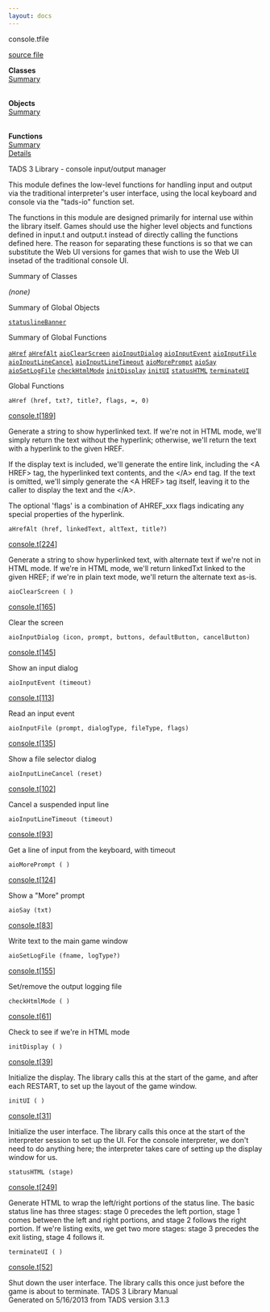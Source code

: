 ```yaml
---
layout: docs
---
```

<span class="title">console.t</span><span class="type">file</span>

[source file](../source/console.t.html)

**Classes**  
[Summary](#_ClassSummary_)  
 

**Objects**  
[Summary](#_ObjectSummary_)  
 

**Functions**  
[Summary](#_FunctionSummary_)  
[Details](#_Functions_)



TADS 3 Library - console input/output manager

This module defines the low-level functions for handling input and
output via the traditional interpreter's user interface, using the local
keyboard and console via the "tads-io" function set.

The functions in this module are designed primarily for internal use
within the library itself. Games should use the higher level objects and
functions defined in input.t and output.t instead of directly calling
the functions defined here. The reason for separating these functions is
so that we can substitute the Web UI versions for games that wish to use
the Web UI insetad of the traditional console UI.



<span id="_ClassSummary_"></span>



<span class="hdln">Summary of Classes</span>  



*(none)* <span id="_ObjectSummary_"></span>



<span class="hdln">Summary of Global Objects</span>  



[`statuslineBanner`](../object/statuslineBanner1.html)
<span id="FunctionSummary_"></span>



<span class="hdln">Summary of Global Functions</span>  



[`aHref`](#aHref) [`aHrefAlt`](#aHrefAlt) [`aioClearScreen`](#aioClearScreen) [`aioInputDialog`](#aioInputDialog) [`aioInputEvent`](#aioInputEvent) [`aioInputFile`](#aioInputFile) [`aioInputLineCancel`](#aioInputLineCancel) [`aioInputLineTimeout`](#aioInputLineTimeout) [`aioMorePrompt`](#aioMorePrompt) [`aioSay`](#aioSay) [`aioSetLogFile`](#aioSetLogFile) [`checkHtmlMode`](#checkHtmlMode) [`initDisplay`](#initDisplay) [`initUI`](#initUI) [`statusHTML`](#statusHTML) [`terminateUI`](#terminateUI)

<span id="_Functions_"></span>



<span class="hdln">Global Functions</span>  



<span id="aHref"></span>

`aHref (href, txt?, title?, flags, =, 0)`

[console.t](../file/console.t.html)\[[189](../source/console.t.html#189)\]



Generate a string to show hyperlinked text. If we're not in HTML mode,
we'll simply return the text without the hyperlink; otherwise, we'll
return the text with a hyperlink to the given HREF.

If the display text is included, we'll generate the entire link,
including the \<A HREF\> tag, the hyperlinked text contents, and the
\</A\> end tag. If the text is omitted, we'll simply generate the \<A
HREF\> tag itself, leaving it to the caller to display the text and the
\</A\>.

The optional 'flags' is a combination of AHREF_xxx flags indicating any
special properties of the hyperlink.



<span id="aHrefAlt"></span>

`aHrefAlt (href, linkedText, altText, title?)`

[console.t](../file/console.t.html)\[[224](../source/console.t.html#224)\]



Generate a string to show hyperlinked text, with alternate text if we're
not in HTML mode. If we're in HTML mode, we'll return linkedTxt linked
to the given HREF; if we're in plain text mode, we'll return the
alternate text as-is.



<span id="aioClearScreen"></span>

`aioClearScreen ( )`

[console.t](../file/console.t.html)\[[165](../source/console.t.html#165)\]



Clear the screen



<span id="aioInputDialog"></span>

`aioInputDialog (icon, prompt, buttons, defaultButton, cancelButton)`

[console.t](../file/console.t.html)\[[145](../source/console.t.html#145)\]



Show an input dialog



<span id="aioInputEvent"></span>

`aioInputEvent (timeout)`

[console.t](../file/console.t.html)\[[113](../source/console.t.html#113)\]



Read an input event



<span id="aioInputFile"></span>

`aioInputFile (prompt, dialogType, fileType, flags)`

[console.t](../file/console.t.html)\[[135](../source/console.t.html#135)\]



Show a file selector dialog



<span id="aioInputLineCancel"></span>

`aioInputLineCancel (reset)`

[console.t](../file/console.t.html)\[[102](../source/console.t.html#102)\]



Cancel a suspended input line



<span id="aioInputLineTimeout"></span>

`aioInputLineTimeout (timeout)`

[console.t](../file/console.t.html)\[[93](../source/console.t.html#93)\]



Get a line of input from the keyboard, with timeout



<span id="aioMorePrompt"></span>

`aioMorePrompt ( )`

[console.t](../file/console.t.html)\[[124](../source/console.t.html#124)\]



Show a "More" prompt



<span id="aioSay"></span>

`aioSay (txt)`

[console.t](../file/console.t.html)\[[83](../source/console.t.html#83)\]



Write text to the main game window



<span id="aioSetLogFile"></span>

`aioSetLogFile (fname, logType?)`

[console.t](../file/console.t.html)\[[155](../source/console.t.html#155)\]



Set/remove the output logging file



<span id="checkHtmlMode"></span>

`checkHtmlMode ( )`

[console.t](../file/console.t.html)\[[61](../source/console.t.html#61)\]



Check to see if we're in HTML mode



<span id="initDisplay"></span>

`initDisplay ( )`

[console.t](../file/console.t.html)\[[39](../source/console.t.html#39)\]



Initialize the display. The library calls this at the start of the game,
and after each RESTART, to set up the layout of the game window.



<span id="initUI"></span>

`initUI ( )`

[console.t](../file/console.t.html)\[[31](../source/console.t.html#31)\]



Initialize the user interface. The library calls this once at the start
of the interpreter session to set up the UI. For the console
interpreter, we don't need to do anything here; the interpreter takes
care of setting up the display window for us.



<span id="statusHTML"></span>

`statusHTML (stage)`

[console.t](../file/console.t.html)\[[249](../source/console.t.html#249)\]



Generate HTML to wrap the left/right portions of the status line. The
basic status line has three stages: stage 0 precedes the left portion,
stage 1 comes between the left and right portions, and stage 2 follows
the right portion. If we're listing exits, we get two more stages: stage
3 precedes the exit listing, stage 4 follows it.



<span id="terminateUI"></span>

`terminateUI ( )`

[console.t](../file/console.t.html)\[[52](../source/console.t.html#52)\]



Shut down the user interface. The library calls this once just before
the game is about to terminate.
TADS 3 Library Manual  
Generated on 5/16/2013 from TADS version 3.1.3


